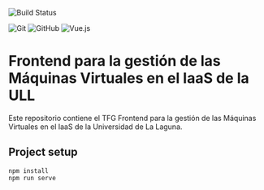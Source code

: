 ![Build Status](https://www.travis-ci.com/ULL-TFGyMs-vblanco/TFG-2021-Miriam-ULLIaaSFrontend.svg?token=9GPF68H5wvLSMzDZgqAa&branch=main)

![Git](https://img.shields.io/badge/git%20-%23F05033.svg?&style=for-the-badge&logo=git&logoColor=white)
![GitHub](https://img.shields.io/badge/github%20-%23121011.svg?&style=for-the-badge&logo=github&logoColor=white) 
![Vue.js](https://img.shields.io/badge/vuejs%20-%2335495e.svg?&style=for-the-badge&logo=vue.js&logoColor=%234FC08D)


# Frontend para la gestión de las Máquinas Virtuales en el IaaS de la ULL

Este repositorio contiene el TFG Frontend para la gestión de las Máquinas Virtuales en el IaaS de la Universidad de La Laguna.

## Project setup
```
npm install
npm run serve
```
